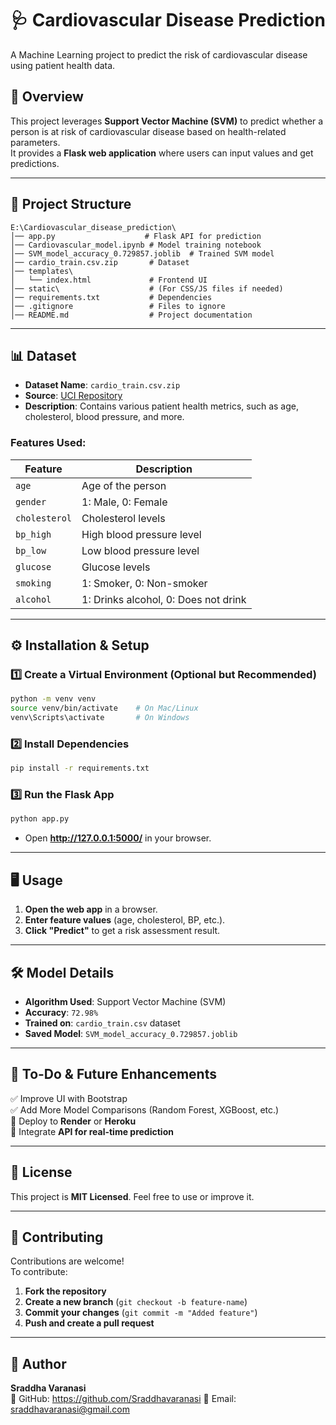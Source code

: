 
# 🩺 Cardiovascular Disease Prediction  

A Machine Learning project to predict the risk of cardiovascular disease using patient health data.

## 🚀 Overview  
This project leverages **Support Vector Machine (SVM)** to predict whether a person is at risk of cardiovascular disease based on health-related parameters.  
It provides a **Flask web application** where users can input values and get predictions.

---

## 📂 Project Structure  
```
E:\Cardiovascular_disease_prediction\
│── app.py                    # Flask API for prediction  
│── Cardiovascular_model.ipynb # Model training notebook  
│── SVM_model_accuracy_0.729857.joblib  # Trained SVM model  
│── cardio_train.csv.zip       # Dataset  
│── templates\  
│   └── index.html             # Frontend UI  
│── static\                    # (For CSS/JS files if needed)  
│── requirements.txt           # Dependencies  
│── .gitignore                 # Files to ignore  
│── README.md                  # Project documentation  
```

---

## 📊 Dataset  
- **Dataset Name**: `cardio_train.csv.zip`  
- **Source**: [UCI Repository](https://archive.ics.uci.edu/ml/datasets/heart+disease)  
- **Description**: Contains various patient health metrics, such as age, cholesterol, blood pressure, and more.  

### Features Used:
| Feature | Description |
|---------|-------------|
| `age` | Age of the person |
| `gender` | 1: Male, 0: Female |
| `cholesterol` | Cholesterol levels |
| `bp_high` | High blood pressure level |
| `bp_low` | Low blood pressure level |
| `glucose` | Glucose levels |
| `smoking` | 1: Smoker, 0: Non-smoker |
| `alcohol` | 1: Drinks alcohol, 0: Does not drink |

---

## ⚙️ Installation & Setup  
### **1️⃣ Create a Virtual Environment (Optional but Recommended)**
```sh
python -m venv venv
source venv/bin/activate    # On Mac/Linux
venv\Scripts\activate       # On Windows
```

### **2️⃣ Install Dependencies**  
```sh
pip install -r requirements.txt
```

### **3️⃣ Run the Flask App**  
```sh
python app.py
```
- Open **http://127.0.0.1:5000/** in your browser.

---

## 🖥️ Usage  
1. **Open the web app** in a browser.  
2. **Enter feature values** (age, cholesterol, BP, etc.).  
3. **Click "Predict"** to get a risk assessment result.  

---

## 🛠️ Model Details  
- **Algorithm Used**: Support Vector Machine (SVM)  
- **Accuracy**: `72.98%`  
- **Trained on**: `cardio_train.csv` dataset  
- **Saved Model**: `SVM_model_accuracy_0.729857.joblib`  

---

## 📌 To-Do & Future Enhancements  
✅ Improve UI with Bootstrap  
✅ Add More Model Comparisons (Random Forest, XGBoost, etc.)  
🔲 Deploy to **Render** or **Heroku**  
🔲 Integrate **API for real-time prediction**  

---

## 📜 License  
This project is **MIT Licensed**. Feel free to use or improve it.  

---

## 🙌 Contributing  
Contributions are welcome!  
To contribute:  
1. **Fork the repository**  
2. **Create a new branch** (`git checkout -b feature-name`)  
3. **Commit your changes** (`git commit -m "Added feature"`)  
4. **Push and create a pull request**  

---

## 📝 Author  
**Sraddha Varanasi**  
💼 GitHub: https://github.com/Sraddhavaranasi
📧 Email: sraddhavaranasi@gmail.com 
```
